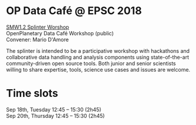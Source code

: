 # OP Data Café @ EPSC 2018

[SMW1.2 Splinter Worshop](https://meetingorganizer.copernicus.org/EPSC2018/session/30070)  
OpenPlanetary Data Café Workshop (public)  
Convener: Mario D'Amore 

The splinter is intended to be a participative workshop with hackathons and collaborative data handling and analysis components using state-of-the-art community-driven open source tools. Both junior and senior scientists willing to share expertise, tools, science use cases and issues are welcome.

# Time slots

Sep 18th, Tuesday  12:45 – 15:30 (2h45)  
Sep 20th, Thursday 12:45 – 15:30 (2h45)
